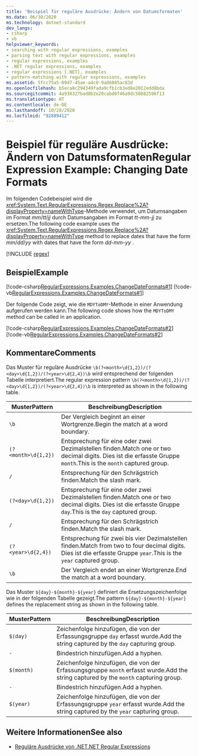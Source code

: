 ```yaml
---
title: 'Beispiel für reguläre Ausdrücke: Ändern von Datumsformaten'
ms.date: 06/30/2020
ms.technology: dotnet-standard
dev_langs:
- csharp
- vb
helpviewer_keywords:
- searching with regular expressions, examples
- parsing text with regular expressions, examples
- regular expressions, examples
- .NET regular expressions, examples
- regular expressions [.NET], examples
- pattern-matching with regular expressions, examples
ms.assetid: 5fcc75a5-09d7-45ae-a4c0-9ad6085ac83d
ms.openlocfilehash: b5eca8c294349fada9cfb1cb3ed8e2012edd8bda
ms.sourcegitcommit: 4a938327bad8b2e20cabd0f46a9dc50882596f13
ms.translationtype: HT
ms.contentlocale: de-DE
ms.lasthandoff: 10/28/2020
ms.locfileid: "92889412"
---
```

# <a name="regular-expression-example-changing-date-formats"></a><span data-ttu-id="6c3ce-102">Beispiel für reguläre Ausdrücke: Ändern von Datumsformaten</span><span class="sxs-lookup"><span data-stu-id="6c3ce-102">Regular Expression Example: Changing Date Formats</span></span>
<span data-ttu-id="6c3ce-103">Im folgenden Codebeispiel wird die <xref:System.Text.RegularExpressions.Regex.Replace%2A?displayProperty=nameWithType>-Methode verwendet, um Datumsangaben im Format *mm*/*tt*/*jj* durch Datumsangaben im Format *tt*-*mm*-*jj* zu ersetzen.</span><span class="sxs-lookup"><span data-stu-id="6c3ce-103">The following code example uses the <xref:System.Text.RegularExpressions.Regex.Replace%2A?displayProperty=nameWithType> method to replace dates that have the form *mm*/*dd*/*yy* with dates that have the form *dd*-*mm*-*yy* .</span></span>  

[!INCLUDE [regex](../../../includes/regex.md)]

## <a name="example"></a><span data-ttu-id="6c3ce-104">Beispiel</span><span class="sxs-lookup"><span data-stu-id="6c3ce-104">Example</span></span>  
 [!code-csharp[RegularExpressions.Examples.ChangeDateFormats#1](../../../samples/snippets/csharp/VS_Snippets_CLR/RegularExpressions.Examples.ChangeDateFormats/cs/Example_ChangeDateFormats1.cs#1)]
 [!code-vb[RegularExpressions.Examples.ChangeDateFormats#1](../../../samples/snippets/visualbasic/VS_Snippets_CLR/RegularExpressions.Examples.ChangeDateFormats/vb/Example_ChangeDateFormats1.vb#1)]  
  
 <span data-ttu-id="6c3ce-105">Der folgende Code zeigt, wie die `MDYToDMY`-Methode in einer Anwendung aufgerufen werden kann.</span><span class="sxs-lookup"><span data-stu-id="6c3ce-105">The following code shows how the `MDYToDMY` method can be called in an application.</span></span>  
  
 [!code-csharp[RegularExpressions.Examples.ChangeDateFormats#2](../../../samples/snippets/csharp/VS_Snippets_CLR/RegularExpressions.Examples.ChangeDateFormats/cs/Example_ChangeDateFormats1.cs#2)]
 [!code-vb[RegularExpressions.Examples.ChangeDateFormats#2](../../../samples/snippets/visualbasic/VS_Snippets_CLR/RegularExpressions.Examples.ChangeDateFormats/vb/Example_ChangeDateFormats1.vb#2)]  
  
## <a name="comments"></a><span data-ttu-id="6c3ce-106">Kommentare</span><span class="sxs-lookup"><span data-stu-id="6c3ce-106">Comments</span></span>  
 <span data-ttu-id="6c3ce-107">Das Muster für reguläre Ausdrücke `\b(?<month>\d{1,2})/(?<day>\d{1,2})/(?<year>\d{2,4})\b` wird entsprechend der folgenden Tabelle interpretiert.</span><span class="sxs-lookup"><span data-stu-id="6c3ce-107">The regular expression pattern  `\b(?<month>\d{1,2})/(?<day>\d{1,2})/(?<year>\d{2,4})\b` is interpreted as shown in the following table.</span></span>  
  
|<span data-ttu-id="6c3ce-108">Muster</span><span class="sxs-lookup"><span data-stu-id="6c3ce-108">Pattern</span></span>|<span data-ttu-id="6c3ce-109">Beschreibung</span><span class="sxs-lookup"><span data-stu-id="6c3ce-109">Description</span></span>|  
|-------------|-----------------|  
|`\b`|<span data-ttu-id="6c3ce-110">Der Vergleich beginnt an einer Wortgrenze.</span><span class="sxs-lookup"><span data-stu-id="6c3ce-110">Begin the match at a word boundary.</span></span>|  
|`(?<month>\d{1,2})`|<span data-ttu-id="6c3ce-111">Entsprechung für eine oder zwei Dezimalstellen finden.</span><span class="sxs-lookup"><span data-stu-id="6c3ce-111">Match one or two decimal digits.</span></span> <span data-ttu-id="6c3ce-112">Dies ist die erfasste Gruppe `month`.</span><span class="sxs-lookup"><span data-stu-id="6c3ce-112">This is the `month` captured group.</span></span>|  
|`/`|<span data-ttu-id="6c3ce-113">Entsprechung für den Schrägstrich finden.</span><span class="sxs-lookup"><span data-stu-id="6c3ce-113">Match the slash mark.</span></span>|  
|`(?<day>\d{1,2})`|<span data-ttu-id="6c3ce-114">Entsprechung für eine oder zwei Dezimalstellen finden.</span><span class="sxs-lookup"><span data-stu-id="6c3ce-114">Match one or two decimal digits.</span></span> <span data-ttu-id="6c3ce-115">Dies ist die erfasste Gruppe `day`.</span><span class="sxs-lookup"><span data-stu-id="6c3ce-115">This is the `day` captured group.</span></span>|  
|`/`|<span data-ttu-id="6c3ce-116">Entsprechung für den Schrägstrich finden.</span><span class="sxs-lookup"><span data-stu-id="6c3ce-116">Match the slash mark.</span></span>|  
|`(?<year>\d{2,4})`|<span data-ttu-id="6c3ce-117">Entsprechung für zwei bis vier Dezimalstellen finden.</span><span class="sxs-lookup"><span data-stu-id="6c3ce-117">Match from two to four decimal digits.</span></span> <span data-ttu-id="6c3ce-118">Dies ist die erfasste Gruppe `year`.</span><span class="sxs-lookup"><span data-stu-id="6c3ce-118">This is the `year` captured group.</span></span>|  
|`\b`|<span data-ttu-id="6c3ce-119">Der Vergleich endet an einer Wortgrenze.</span><span class="sxs-lookup"><span data-stu-id="6c3ce-119">End the match at a word boundary.</span></span>|  
  
 <span data-ttu-id="6c3ce-120">Das Muster `${day}-${month}-${year}` definiert die Ersetzungszeichenfolge wie in der folgenden Tabelle gezeigt.</span><span class="sxs-lookup"><span data-stu-id="6c3ce-120">The pattern `${day}-${month}-${year}` defines the replacement string as shown in the following table.</span></span>  
  
|<span data-ttu-id="6c3ce-121">Muster</span><span class="sxs-lookup"><span data-stu-id="6c3ce-121">Pattern</span></span>|<span data-ttu-id="6c3ce-122">Beschreibung</span><span class="sxs-lookup"><span data-stu-id="6c3ce-122">Description</span></span>|  
|-------------|-----------------|  
|`$(day)`|<span data-ttu-id="6c3ce-123">Zeichenfolge hinzufügen, die von der Erfassungsgruppe `day` erfasst wurde.</span><span class="sxs-lookup"><span data-stu-id="6c3ce-123">Add the string captured by the `day` capturing group.</span></span>|  
|`-`|<span data-ttu-id="6c3ce-124">Bindestrich hinzufügen.</span><span class="sxs-lookup"><span data-stu-id="6c3ce-124">Add a hyphen.</span></span>|  
|`$(month)`|<span data-ttu-id="6c3ce-125">Zeichenfolge hinzufügen, die von der Erfassungsgruppe `month` erfasst wurde.</span><span class="sxs-lookup"><span data-stu-id="6c3ce-125">Add the string captured by the `month` capturing group.</span></span>|  
|`-`|<span data-ttu-id="6c3ce-126">Bindestrich hinzufügen.</span><span class="sxs-lookup"><span data-stu-id="6c3ce-126">Add a hyphen.</span></span>|  
|`$(year)`|<span data-ttu-id="6c3ce-127">Zeichenfolge hinzufügen, die von der Erfassungsgruppe `year` erfasst wurde.</span><span class="sxs-lookup"><span data-stu-id="6c3ce-127">Add the string captured by the `year` capturing group.</span></span>|  
  
## <a name="see-also"></a><span data-ttu-id="6c3ce-128">Weitere Informationen</span><span class="sxs-lookup"><span data-stu-id="6c3ce-128">See also</span></span>

- [<span data-ttu-id="6c3ce-129">Reguläre Ausdrücke von .NET</span><span class="sxs-lookup"><span data-stu-id="6c3ce-129">.NET Regular Expressions</span></span>](regular-expressions.md)
